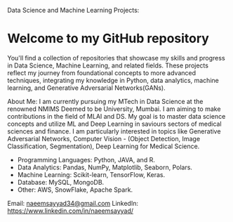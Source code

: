 Data Science and Machine Learning Projects: 

# Welcome to my GitHub repository

You'll find a collection of repositories that showcase my skills and progress in Data Science, Machine Learning, and related fields. 
These projects reflect my journey from foundational concepts to more advanced techniques, integrating my knowledge in Python, data analytics, machine learning, and Generative Adversarial Networks(GANs).

About Me:
I am currently pursuing my MTech in Data Science at the renowned NMIMS Deemed to be University, Mumbai.
I am aiming to make contributions in the field of MLAI and DS. My goal is to master data science concepts and utilize ML and Deep Learning in saviours sectors of medical sciences and finance.
I am particularly interested in topics like Generative Adversarial Networks, Computer Vision - (Object Detection, Image Classification, Segmentation), Deep Learning for Medical Science.


* Programming Languages: Python, JAVA, and R.
* Data Analytics: Pandas, NumPy, Matplotlib, Seaborn, Polars.
* Machine Learning: Scikit-learn, TensorFlow, Keras.
* Database: MySQL, MongoDB.
* Other: AWS, SnowFlake, Apache Spark.

Email: naeemsayyad34@gmail.com
LinkedIn: https://www.linkedin.com/in/naeemsayyad/
